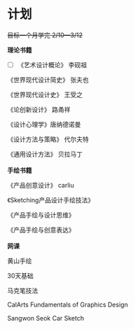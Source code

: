 # 计划
~~目标一个月学完  2/10—3/12~~

**理论书籍**

- [ ] 《艺术设计概论》 李砚祖

《世界现代设计简史》 张夫也

《世界现代设计史》 王受之

《论创新设计》 路甬祥

《设计心理学》唐纳德诺曼

《设计方法与策略》 代尔夫特

《通用设计方法》 贝拉马丁
<br/><br/>
**手绘书籍**

《产品创意设计》 carliu

《Sketching产品设计手绘技法》

《产品手绘与设计思维》

《产品手绘与创意表达》
<br/><br/>
**网课**

黄山手绘

30天基础

马克笔技法

CalArts Fundamentals of Graphics Design

Sangwon Seok Car Sketch

